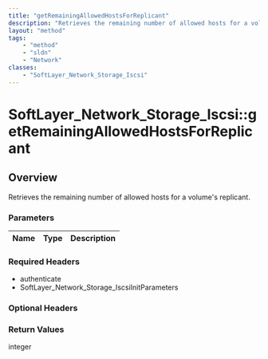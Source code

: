 ```yaml
---
title: "getRemainingAllowedHostsForReplicant"
description: "Retrieves the remaining number of allowed hosts for a volume's replicant."
layout: "method"
tags:
    - "method"
    - "sldn"
    - "Network"
classes:
    - "SoftLayer_Network_Storage_Iscsi"
---
```

# SoftLayer_Network_Storage_Iscsi::getRemainingAllowedHostsForReplicant
## Overview 
Retrieves the remaining number of allowed hosts for a volume's replicant. 

### Parameters 
|Name | Type | Description |
| --- | --- | --- |


### Required Headers
* authenticate
* SoftLayer_Network_Storage_IscsiInitParameters

### Optional Headers

### Return Values
integer

